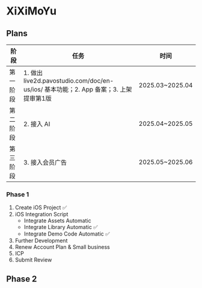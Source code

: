 # XiXiMoYu
## Plans
| 阶段     | 任务     |时间|
|----------|----------|----------|
| 第一阶段  | 1. 做出 live2d.pavostudio.com/doc/en-us/ios/ 基本功能；2. App 备案；3. 上架提审第1版 | 2025.03~2025.04 |
| 第二阶段  | 2. 接入 AI | 2025.04~2025.05 |
| 第三阶段  | 3. 接入会员广告 | 2025.05~2025.06 |

### Phase 1
1. Create iOS Project ✅
2. iOS Integration Script
    - Integrate Assets Automatic
    - Integrate Library Automatic ✅
    - Integrate Demo Code Automatic ✅
3. Further Development
4. Renew Account Plan & Small business
5. ICP
6. Submit Review

## Phase 2